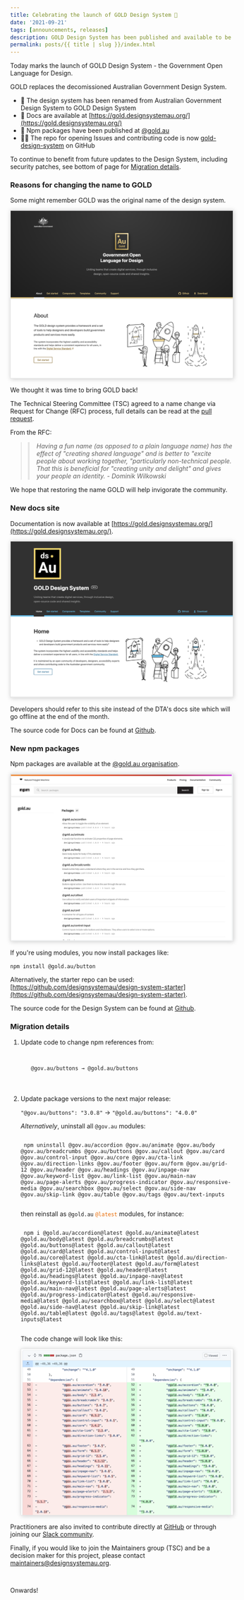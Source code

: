 ```yaml
---
title: Celebrating the launch of GOLD Design System 🚀
date: '2021-09-21'
tags: [announcements, releases]
description: GOLD Design System has been published and available to be used in place of the Australian Government Design System   
permalink: posts/{{ title | slug }}/index.html
---
```


Today marks the launch of GOLD Design System - the Government Open Language for Design.

GOLD replaces the decomissioned Australian Government Design System.  

* 🌟 The design system has been renamed from Australian Government Design System to GOLD Design System
* 🚀 Docs are available at [https://gold.designsystemau.org/](https://gold.designsystemau.org/)
* 🚀 Npm packages have been published at [@gold.au](https://www.npmjs.com/org/gold.au)
* 👨‍💻 The repo for opening Issues and contributing code is now [gold-design-system](https://github.com/designsystemau/gold-design-system) on GitHub 

To continue to benefit from future updates to the Design System, including security patches, see bottom of page for [Migration details](#migration-details). 
 
 
### Reasons for changing the name to GOLD
 
Some might remember GOLD was the original name of the design system.

<img src="/images/previous-gold-docs.png" style="box-shadow: 1px 1px 10px #cccccc; border: 1px solid #e5e5e5;" />

We thought it was time to bring GOLD back! 

The Technical Steering Committee (TSC) agreed to a name change via Request for Change (RFC) process, full details can be read at the [pull request](https://github.com/designsystemau/RFCs/pull/8/files).  

From the RFC:

<blockquote>
<p style="font-style: italic; border-left: 4px solid #e5e5e5; padding-left: 16px;">Having a fun name (as opposed to a plain language name) has the effect of "creating shared language" and is better to "excite people about working together, "particularly non-technical people. That this is beneficial for "creating unity and delight" and gives your people an identity. - Dominik Wilkowski</p>
</blockquote>

We hope that restoring the name GOLD will help invigorate the community.   

 
### New docs site

Documentation is now available at [https://gold.designsystemau.org/](https://gold.designsystemau.org/).

<img src="/images/gold-docs.png" style="box-shadow: 1px 1px 10px #cccccc; border: 1px solid #e5e5e5;" />

Developers should refer to this site instead of the DTA's docs site which will go offline at the end of the month. 
 
The source code for Docs can be found at [Github](https://github.com/designsystemau/gold-design-system-site).
 

### New npm packages

Npm packages are available at the [@gold.au organisation](https://www.npmjs.com/org/gold.au).

<img src="/images/npm-org.png" style="box-shadow: 1px 1px 10px #cccccc; border: 1px solid #e5e5e5;" />

If you're using modules, you now install packages like:

    npm install @gold.au/button
    
Alternatively, the starter repo can be used: [https://github.com/designsystemau/design-system-starter](https://github.com/designsystemau/design-system-starter).

The source code for the Design System can be found at [Github](https://github.com/designsystemau/gold-design-system). 

<h3 id="migration-details">Migration details</h3>

1. Update code to change npm references from:

    <code style="display: block; padding: 16px 16px; margin-top: 1em; margin-bottom: 2em;">
    @gov.au/buttons → @gold.au/buttons
    </code>
   

2. Update package versions to the next major release: 

    `"@gov.au/buttons": "3.0.8"` → `"@gold.au/buttons": "4.0.0"`
    

    _Alternatively_, uninstall all `@gov.au` modules: 
    
    <code style="display:block; font-size: 12px; margin-top: 12px;">
    npm uninstall @gov.au/accordion @gov.au/animate @gov.au/body @gov.au/breadcrumbs @gov.au/buttons @gov.au/callout @gov.au/card @gov.au/control-input @gov.au/core @gov.au/cta-link @gov.au/direction-links @gov.au/footer @gov.au/form @gov.au/grid-12 @gov.au/header @gov.au/headings @gov.au/inpage-nav @gov.au/keyword-list @gov.au/link-list @gov.au/main-nav @gov.au/page-alerts @gov.au/progress-indicator @gov.au/responsive-media @gov.au/searchbox @gov.au/select @gov.au/side-nav @gov.au/skip-link @gov.au/table @gov.au/tags @gov.au/text-inputs
    </code>

    then reinstall as `@gold.au` <code style="color:#e96900;">@latest</code> modules, for instance:
     
    <code style="display:block; font-size: 12px; margin-top: 12px;">
    npm i @gold.au/accordion@latest @gold.au/animate@latest @gold.au/body@latest @gold.au/breadcrumbs@latest @gold.au/buttons@latest @gold.au/callout@latest @gold.au/card@latest @gold.au/control-input@latest @gold.au/core@latest @gold.au/cta-link@latest @gold.au/direction-links@latest @gold.au/footer@latest @gold.au/form@latest @gold.au/grid-12@latest @gold.au/header@latest @gold.au/headings@latest @gold.au/inpage-nav@latest @gold.au/keyword-list@latest @gold.au/link-list@latest @gold.au/main-nav@latest @gold.au/page-alerts@latest @gold.au/progress-indicator@latest @gold.au/responsive-media@latest @gold.au/searchbox@latest @gold.au/select@latest @gold.au/side-nav@latest @gold.au/skip-link@latest @gold.au/table@latest @gold.au/tags@latest @gold.au/text-inputs@latest
    </code>
    
    The code change will look like this: 
    
    <img src="/images/gold-pr-diff.png" style="box-shadow: 1px 1px 10px #cccccc; border: 1px solid #e5e5e5;" />
    
    
Practitioners are also invited to contribute directly at [GitHub](https://github.com/designsystemau/gold-design-system) or through joining our [Slack community](https://designsystemau-slack.herokuapp.com/). 

Finally, if you would like to join the Maintainers group (TSC) and be a decision maker for this project, please contact maintainers@designsystemau.org. 

<br />


Onwards!
